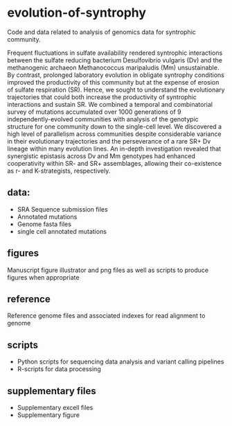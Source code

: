 # evolution-of-syntrophy
Code and data related to analysis of genomics data for syntrophic community.

Frequent fluctuations in sulfate availability rendered syntrophic interactions between the sulfate reducing bacterium Desulfovibrio vulgaris (Dv) and the methanogenic archaeon Methanococcus maripaludis (Mm) unsustainable. By contrast, prolonged laboratory evolution in obligate syntrophy conditions improved the productivity of this community but at the expense of erosion of sulfate respiration (SR). Hence, we sought to understand the evolutionary trajectories that could both increase the productivity of syntrophic interactions and sustain SR. We combined a temporal and combinatorial survey of mutations accumulated over 1000 generations of 9 independently-evolved communities with analysis of the genotypic structure for one community down to the single-cell level. We discovered a high level of parallelism across communities despite considerable variance in their evolutionary trajectories and the perseverance of a rare SR+ Dv lineage within many evolution lines. An in-depth investigation revealed that synergistic epistasis across Dv and Mm genotypes had enhanced cooperativity within SR- and SR+ assemblages, allowing their co-existence as r- and K-strategists, respectively.

## data:
* SRA Sequence submission files
* Annotated mutations
* Genome fasta files
* single cell annotated mutations

## figures
Manuscript figure illustrator and png files as well as scripts to produce figures when appropriate

## reference
Reference genome files and associated indexes for read alignment to genome

## scripts
* Python scripts for sequencing data analysis and variant calling pipelines
* R-scripts for data processing

## supplementary files
* Supplementary excell files
* Supplementary figure

